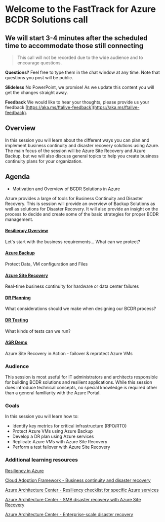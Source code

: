 # Welcome to the FastTrack for Azure BCDR Solutions call
## We will start 3-4 minutes after the scheduled time to accommodate those still connecting

> This call will not be recorded due to the wide audience and to encourage questions.

**Questions?** Feel free to type them in the chat window at any time. Note that questions you post will be public. 

**Slideless** No PowerPoint, we promise! As we update this content you will get the changes straight away.

**Feedback** We would like to hear your thoughts, please provide us your feedback [https://aka.ms/ftalive-feedback](https://aka.ms/ftalive-feedback).

## Overview

In this session you will learn about the different ways you can plan and implement business continuity and disaster recovery solutions using Azure. The main focus of the session will be Azure Site Recovery and Azure Backup, but we will also discuss general topics to help you create business continuity plans for your organization.

## Agenda

- Motivation and Overview of BCDR Solutions in Azure

Azure provides a large of tools for Business Continuity and Disaster Recovery. This is session will provide an overview of Backup Solutions as well as solutions for Disaster Recovery. It will also provide an insight on the process to decide and create some of the basic strategies for proper BCDR management.

#### [Resiliency Overview](resiliency-overview.md) 
Let's start with the business requirements... What can we protect? 

#### [Azure Backup](backup.md) 
Protect Data, VM configuration and Files
  
#### [Azure Site Recovery](siterecovery.md)
Real-time business continuity for hardware or data center failures
  
#### [DR Planning](drplanning.md) 
What considerations should we make when designing our BCDR process?

#### [DR Testing](drtesting.md)
What kinds of tests can we run?

#### [ASR Demo](asr-demo.md) 
Azure Site Recovery in Action - failover & reprotect Azure VMs

### Audience

This session is most useful for IT administrators and architects responsible for building BCDR solutions and resilient applications. While this session does introduce technical concepts, no special knowledge is required other than a general familiarity with the Azure Portal.

### Goals

In this session you will learn how to:

- Identify key metrics for critical infrastructure (RPO/RTO)
- Protect Azure VMs using Azure Backup
- Develop a DR plan using Azure services
- Replicate Azure VMs with Azure Site Recovery
- Perform a test failover with Azure Site Recovery

### Additional learning resources

[Resiliency in Azure](https://docs.microsoft.com/en-us/azure/availability-zones/overview)

[Cloud Adoption Framework - Business continuity and disaster recovery](https://docs.microsoft.com/en-us/azure/cloud-adoption-framework/ready/landing-zone/design-area/management-business-continuity-disaster-recovery)

[Azure Architecture Center - Resiliency checklist for specific Azure services](https://docs.microsoft.com/en-us/azure/architecture/checklist/resiliency-per-service)

[Azure Architecture Center - SMB disaster recovery with Azure Site Recovery](https://docs.microsoft.com/en-us/azure/architecture/solution-ideas/articles/disaster-recovery-smb-azure-site-recovery)

[Azure Architecture Center - Enterprise-scale disaster recovery](https://docs.microsoft.com/en-us/azure/architecture/solution-ideas/articles/disaster-recovery-enterprise-scale-dr)
